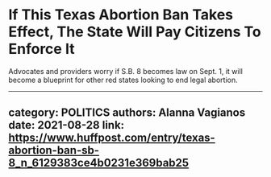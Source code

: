 # If This Texas Abortion Ban Takes Effect, The State Will Pay Citizens To Enforce It

Advocates and providers worry if S.B. 8 becomes law on Sept. 1, it will become a blueprint for other red states looking to end legal abortion.

---
category: POLITICS
authors: Alanna Vagianos
date: 2021-08-28
link: https://www.huffpost.com/entry/texas-abortion-ban-sb-8_n_6129383ce4b0231e369bab25
---
